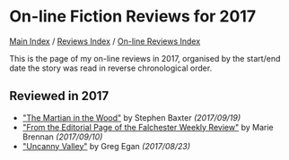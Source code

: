 # On-line Fiction Reviews for 2017

[Main Index](../../../README.md) / [Reviews Index](../../README.md) / [On-line Reviews Index](../README.md)

This is the page of my on-line reviews in 2017, organised by the start/end date the story was read in reverse chronological order.

## Reviewed in 2017

- ["The Martian in the Wood"](20170919-MartianWoods.md) by Stephen Baxter *(2017/09/19)*
- ["From the Editorial Page of the Falchester Weekly Review"](20170910-EditorialPageFalchesterWeeklyReview.md) by Marie Brennan *(2017/09/10)*
- ["Uncanny Valley"](20170823-UncannyValley.md) by Greg Egan *(2017/08/23)*
